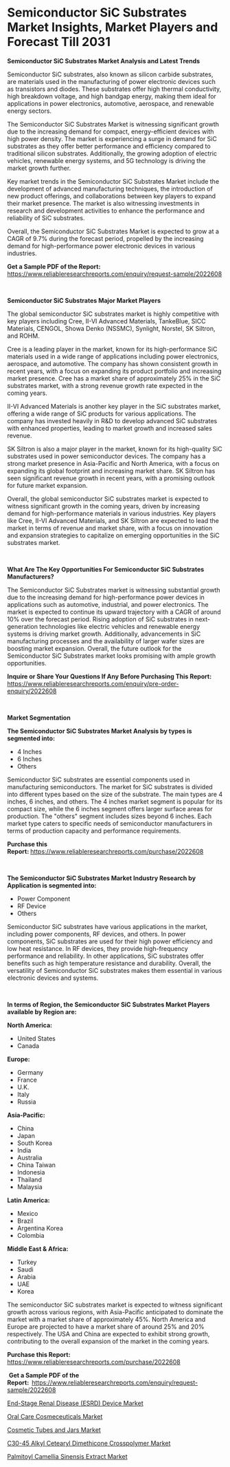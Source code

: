 <p><h1>Semiconductor SiC Substrates Market Insights, Market Players and Forecast Till 2031</h1></p><p><strong>Semiconductor SiC Substrates Market Analysis and Latest Trends</strong></p>
<p><p>Semiconductor SiC substrates, also known as silicon carbide substrates, are materials used in the manufacturing of power electronic devices such as transistors and diodes. These substrates offer high thermal conductivity, high breakdown voltage, and high bandgap energy, making them ideal for applications in power electronics, automotive, aerospace, and renewable energy sectors.</p><p>The Semiconductor SiC Substrates Market is witnessing significant growth due to the increasing demand for compact, energy-efficient devices with high power density. The market is experiencing a surge in demand for SiC substrates as they offer better performance and efficiency compared to traditional silicon substrates. Additionally, the growing adoption of electric vehicles, renewable energy systems, and 5G technology is driving the market growth further.</p><p>Key market trends in the Semiconductor SiC Substrates Market include the development of advanced manufacturing techniques, the introduction of new product offerings, and collaborations between key players to expand their market presence. The market is also witnessing investments in research and development activities to enhance the performance and reliability of SiC substrates.</p><p>Overall, the Semiconductor SiC Substrates Market is expected to grow at a CAGR of 9.7% during the forecast period, propelled by the increasing demand for high-performance power electronic devices in various industries.</p></p>
<p><strong>Get a Sample PDF of the Report:&nbsp;</strong> <a href="https://www.reliableresearchreports.com/enquiry/request-sample/2022608">https://www.reliableresearchreports.com/enquiry/request-sample/2022608</a></p>
<p>&nbsp;</p>
<p><strong>Semiconductor SiC Substrates Major Market Players</strong></p>
<p><p>The global semiconductor SiC substrates market is highly competitive with key players including Cree, II-VI Advanced Materials, TankeBlue, SICC Materials, CENGOL, Showa Denko (NSSMC), Synlight, Norstel, SK Siltron, and ROHM.</p><p>Cree is a leading player in the market, known for its high-performance SiC materials used in a wide range of applications including power electronics, aerospace, and automotive. The company has shown consistent growth in recent years, with a focus on expanding its product portfolio and increasing market presence. Cree has a market share of approximately 25% in the SiC substrates market, with a strong revenue growth rate expected in the coming years.</p><p>II-VI Advanced Materials is another key player in the SiC substrates market, offering a wide range of SiC products for various applications. The company has invested heavily in R&D to develop advanced SiC substrates with enhanced properties, leading to market growth and increased sales revenue.</p><p>SK Siltron is also a major player in the market, known for its high-quality SiC substrates used in power semiconductor devices. The company has a strong market presence in Asia-Pacific and North America, with a focus on expanding its global footprint and increasing market share. SK Siltron has seen significant revenue growth in recent years, with a promising outlook for future market expansion.</p><p>Overall, the global semiconductor SiC substrates market is expected to witness significant growth in the coming years, driven by increasing demand for high-performance materials in various industries. Key players like Cree, II-VI Advanced Materials, and SK Siltron are expected to lead the market in terms of revenue and market share, with a focus on innovation and expansion strategies to capitalize on emerging opportunities in the SiC substrates market.</p></p>
<p>&nbsp;</p>
<p><strong>What Are The Key Opportunities For Semiconductor SiC Substrates Manufacturers?</strong></p>
<p><p>The Semiconductor SiC Substrates market is witnessing substantial growth due to the increasing demand for high-performance power devices in applications such as automotive, industrial, and power electronics. The market is expected to continue its upward trajectory with a CAGR of around 10% over the forecast period. Rising adoption of SiC substrates in next-generation technologies like electric vehicles and renewable energy systems is driving market growth. Additionally, advancements in SiC manufacturing processes and the availability of larger wafer sizes are boosting market expansion. Overall, the future outlook for the Semiconductor SiC Substrates market looks promising with ample growth opportunities.</p></p>
<p><strong>Inquire or Share Your Questions If Any Before Purchasing This Report:</strong> <a href="https://www.reliableresearchreports.com/enquiry/pre-order-enquiry/2022608">https://www.reliableresearchreports.com/enquiry/pre-order-enquiry/2022608</a></p>
<p>&nbsp;</p>
<p><strong>Market Segmentation</strong></p>
<p><strong>The Semiconductor SiC Substrates Market Analysis by types is segmented into:</strong></p>
<p><ul><li>4 Inches</li><li>6 Inches</li><li>Others</li></ul></p>
<p><p>Semiconductor SiC substrates are essential components used in manufacturing semiconductors. The market for SiC substrates is divided into different types based on the size of the substrate. The main types are 4 inches, 6 inches, and others. The 4 inches market segment is popular for its compact size, while the 6 inches segment offers larger surface areas for production. The "others" segment includes sizes beyond 6 inches. Each market type caters to specific needs of semiconductor manufacturers in terms of production capacity and performance requirements.</p></p>
<p><strong>Purchase this Report:&nbsp;</strong><a href="https://www.reliableresearchreports.com/purchase/2022608">https://www.reliableresearchreports.com/purchase/2022608</a></p>
<p>&nbsp;</p>
<p><strong>The Semiconductor SiC Substrates Market Industry Research by Application is segmented into:</strong></p>
<p><ul><li>Power Component</li><li>RF Device</li><li>Others</li></ul></p>
<p><p>Semiconductor SiC substrates have various applications in the market, including power components, RF devices, and others. In power components, SiC substrates are used for their high power efficiency and low heat resistance. In RF devices, they provide high-frequency performance and reliability. In other applications, SiC substrates offer benefits such as high temperature resistance and durability. Overall, the versatility of Semiconductor SiC substrates makes them essential in various electronic devices and systems.</p></p>
<p>&nbsp;</p>
<p><strong>In terms of Region, the Semiconductor SiC Substrates Market Players available by Region are:</strong></p>
<p>
    <p> <strong> North America: </strong>
        <ul>
            <li>United States</li>
            <li>Canada</li>
        </ul>
        </p> 
    <p> <strong> Europe: </strong>
        <ul>
            <li>Germany</li>
            <li>France</li>
            <li>U.K.</li>
            <li>Italy</li>
            <li>Russia</li>
        </ul>
        </p> 
    <p> <strong> Asia-Pacific: </strong>
        <ul>
            <li>China</li>
            <li>Japan</li>
            <li>South Korea</li>
            <li>India</li>
            <li>Australia</li>
            <li>China Taiwan</li>
            <li>Indonesia</li>
            <li>Thailand</li>
            <li>Malaysia</li>
        </ul>
        </p> 
    <p> <strong> Latin America: </strong>
        <ul>
            <li>Mexico</li>
            <li>Brazil</li>
            <li>Argentina Korea</li>
            <li>Colombia</li>
        </ul>
        </p> 
    <p> <strong> Middle East & Africa: </strong>
        <ul>
            <li>Turkey</li>
            <li>Saudi</li>
            <li>Arabia</li>
            <li>UAE</li>
            <li>Korea</li>
        </ul>
    </p>
    </p>
<p><p>The semiconductor SiC substrates market is expected to witness significant growth across various regions, with Asia-Pacific anticipated to dominate the market with a market share of approximately 45%. North America and Europe are projected to have a market share of around 25% and 20% respectively. The USA and China are expected to exhibit strong growth, contributing to the overall expansion of the market in the coming years.</p></p>
<p><strong>Purchase this Report: </strong><a href="https://www.reliableresearchreports.com/purchase/2022608">https://www.reliableresearchreports.com/purchase/2022608</a></p>
<p>&nbsp;<strong>Get a Sample PDF of the Report:&nbsp;&nbsp;</strong><a href="https://www.reliableresearchreports.com/enquiry/request-sample/2022608">https://www.reliableresearchreports.com/enquiry/request-sample/2022608</a></p>
<p><strong></strong></p>
<p><p><a href="https://forested-sushi-9b0.notion.site/End-Stage-Renal-Disease-ESRD-Device-Market-Size-Growth-and-Forecast-from-2024-2031-ac5ed9cea6a547fc948b34cb464ea2f6">End-Stage Renal Disease (ESRD) Device Market</a></p><p><a href="https://view.publitas.com/reportprime-1/oral-care-cosmeceuticals-market-research-report-unlocks-analysis-on-the-market-financial-status-market-size-and-market-revenue-upto-2031/">Oral Care Cosmeceuticals Market</a></p><p><a href="https://view.publitas.com/reportprime-1/cosmetic-tubes-and-jars-market-research-report-the-key-to-successful-business-strategy-forecasted-for-period-from-2024-2031/">Cosmetic Tubes and Jars Market</a></p><p><a href="https://lydian-appliance-61d.notion.site/C30-45-Alkyl-Cetearyl-Dimethicone-Crosspolymer-Market-with-the-goal-of-estimating-the-market-size-an-c343363ddac944f78f34613635b610b1">C30-45 Alkyl Cetearyl Dimethicone Crosspolymer Market</a></p><p><a href="https://summer-dogwood-3e9.notion.site/Palmitoyl-Camellia-Sinensis-Extract-Market-Insights-Market-Players-and-Forecast-Till-2031-ededa4ca342640ee9bbebb2e5656414a">Palmitoyl Camellia Sinensis Extract Market</a></p></p>